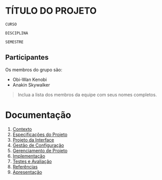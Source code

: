 # TÍTULO DO PROJETO

`CURSO`

`DISCIPLINA`

`SEMESTRE`

## Participantes

Os membros do grupo são: 
- Obi-Wan Kenobi 
- Anakin Skywalker

> Inclua a lista dos membros da equipe com seus nomes completos.

# Documentação

1. [Contexto](doc/1-Contexto.md)
2. [Especificações do Projeto](doc/2-Especificação.md)
3. [Projeto da Interface](doc/3-Interface.md)
4. [Gestão de Configuração](doc/4-Gestão-Configuração.md)
5. [Gerenciamento de Projeto](doc/5-Gerenciamento-Projeto.md)
6. [Implementação](doc/6-Implementação.md)
7. [Testes e Avaliação](doc/7-Testes.md)
8. [Referências](doc/8-Referências.md)
9. [Apresentação](doc/9-Apresentação.md)